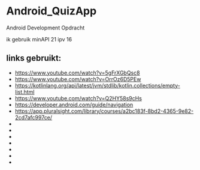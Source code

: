 # Android_QuizApp
Android Development Opdracht

ik gebruik minAPI 21 ipv 16 

## links gebruikt:
- https://www.youtube.com/watch?v=5gFrXGbQsc8
- https://www.youtube.com/watch?v=OrrOz6D5PEw
- https://kotlinlang.org/api/latest/jvm/stdlib/kotlin.collections/empty-list.html
- https://www.youtube.com/watch?v=Q2HY58s9cHs
- https://developer.android.com/guide/navigation
- https://app.pluralsight.com/library/courses/a2bc183f-8bd2-4365-9e82-2cd7afc997ce/
- 
- 
- 
- 
- 
- 
- 




